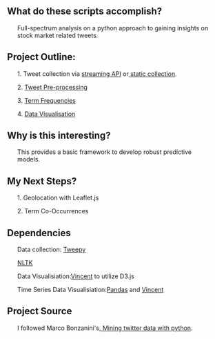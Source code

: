  
<ul><h2><strong>What do these scripts accomplish?</strong></h2> 
<ul>Full-spectrum analysis on a python approach to gaining insights on stock market related tweets.</ul>

<h2><strong>Project Outline:</strong></h2> 
<ul>1. Tweet collection via <a href="https://github.com/JeffreyJackovich/data_mining_twitter/blob/master/1_tweet_streaming_collection.py">streaming API</a> or<a href="https://github.com/JeffreyJackovich/data_mining_twitter/blob/master/1_tweet_collection.py"> static collection</a>.</ul>
<ul>2. <a href="https://github.com/JeffreyJackovich/data_mining_twitter/blob/master/2_text_pre-processing.py">Tweet Pre-processing</a></ul>
<ul>3. <a href="https://github.com/JeffreyJackovich/data_mining_twitter/blob/master/3_term_frequencies.py">Term Frequencies</a></ul>
<ul>4. <a href="https://github.com/JeffreyJackovich/data_mining_twitter/blob/master/5_data_visualisation-term-frequency.py">Data Visualisation</a></ul>

<h2><strong>Why is this interesting?</strong></h2>
<ul>This provides a basic framework to develop robust predictive models.</ul>

<h2><strong>My Next Steps?</strong></h2>
<ul>1. Geolocation with Leaflet.js</ul>
<ul>2. Term Co-Occurrences</ul>

<h2><strong>Dependencies</strong></h2>
<ul>Data collection: <a href="http://www.tweepy.org/">Tweepy</a></ul>
<ul><a href="http://www.nltk.org/">NLTK</a></ul>
<ul>Data Visualisiation:<a href="https://github.com/wrobstory/vincent">Vincent</a> to utilize <href="https://d3js.org/">D3.js</a></ul>
<ul>Time Series Data Visualisiation:<a href="http://pandas.pydata.org/">Pandas</a> and <a href="https://github.com/wrobstory/vincent">Vincent</a></ul>

<h2><strong>Project Source</strong></h2>
<ul>I followed Marco Bonzanini's,<a href="https://marcobonzanini.com/2015/03/02/mining-twitter-data-with-python-part-1/"> Mining twitter data with python</a>.
